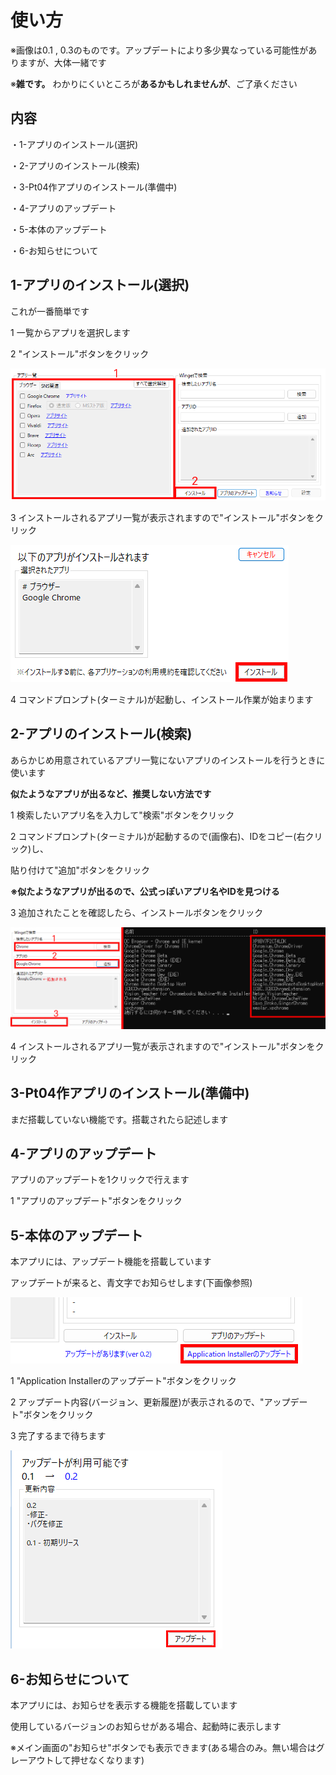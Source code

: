 # 使い方
※画像は0.1 , 0.3のものです。アップデートにより多少異なっている可能性がありますが、大体一緒です

※**雑です。** わかりにくいところが**あるかもしれませんが**、ご了承ください

## 内容
・1-アプリのインストール(選択)

・2-アプリのインストール(検索)

・3-Pt04作アプリのインストール(準備中)

・4-アプリのアップデート

・5-本体のアップデート

・6-お知らせについて

## 1-アプリのインストール(選択)
これが一番簡単です

1 一覧からアプリを選択します

2 "インストール"ボタンをクリック

![picture1](https://github.com/GitHub-Pt04/Application-Installer/blob/main/How%20to%20use/1.png?raw=true)

3 インストールされるアプリ一覧が表示されますので"インストール"ボタンをクリック

![image](https://github.com/GitHub-Pt04/Application-Installer/blob/main/How%20to%20use/5.png?raw=true)

4 コマンドプロンプト(ターミナル)が起動し、インストール作業が始まります

## 2-アプリのインストール(検索)
あらかじめ用意されているアプリ一覧にないアプリのインストールを行うときに使います

**似たようなアプリが出るなど、推奨しない方法です**

1 検索したいアプリ名を入力して"検索"ボタンをクリック

2 コマンドプロンプト(ターミナル)が起動するので(画像右)、IDをコピー(右クリック)し、

貼り付けて"追加"ボタンをクリック

**※似たようなアプリが出るので、公式っぽいアプリ名やIDを見つける**

3 追加されたことを確認したら、インストールボタンをクリック

![image](https://github.com/GitHub-Pt04/Application-Installer/blob/main/How%20to%20use/2.png?raw=true)

4 インストールされるアプリ一覧が表示されますので"インストール"ボタンをクリック

## 3-Pt04作アプリのインストール(準備中)
まだ搭載していない機能です。搭載されたら記述します

## 4-アプリのアップデート
アプリのアップデートを1クリックで行えます

1 "アプリのアップデート"ボタンをクリック

## 5-本体のアップデート
本アプリには、アップデート機能を搭載しています

アップデートが来ると、青文字でお知らせします(下画像参照)

![image](https://github.com/GitHub-Pt04/Application-Installer/blob/main/How%20to%20use/3.png?raw=true)

1 "Application Installerのアップデート"ボタンをクリック

2 アップデート内容(バージョン、更新履歴)が表示されるので、"アップデート"ボタンをクリック

3 完了するまで待ちます

![image](https://github.com/GitHub-Pt04/Application-Installer/blob/main/How%20to%20use/4.png?raw=true)

## 6-お知らせについて
本アプリには、お知らせを表示する機能を搭載しています

使用しているバージョンのお知らせがある場合、起動時に表示します

※メイン画面の"お知らせ"ボタンでも表示できます(ある場合のみ。無い場合はグレーアウトして押せなくなります)
